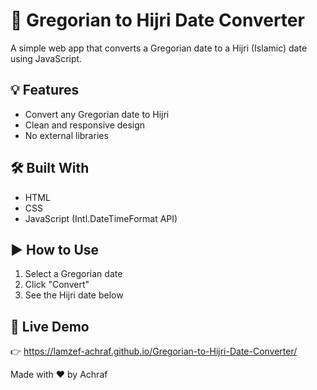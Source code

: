 # 📅 Gregorian to Hijri Date Converter

A simple web app that converts a Gregorian date to a Hijri (Islamic) date using JavaScript.

## 💡 Features

- Convert any Gregorian date to Hijri
- Clean and responsive design
- No external libraries

## 🛠 Built With

- HTML
- CSS
- JavaScript (Intl.DateTimeFormat API)

## ▶ How to Use

1. Select a Gregorian date
2. Click "Convert"
3. See the Hijri date below

## 🚀 Live Demo

👉  https://lamzef-achraf.github.io/Gregorian-to-Hijri-Date-Converter/

Made with ❤ by Achraf
